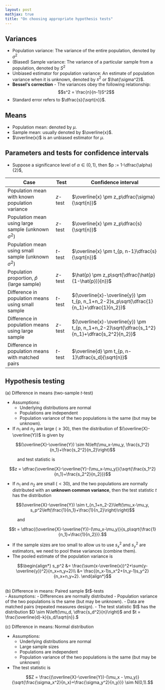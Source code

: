 ```yaml
---
layout: post
mathjax: true
title: "On choosing appropriate hypothesis tests"
---
```


## Variances
- Population variance: The variance of the entire population, denoted by $\sigma^2$
- (Biased) Sample variance: The variance of a particular sample from a population, denoted by $S^2$
- Unbiased estimator for population variance: An estimate of population variance when it is unknown, denoted by $s^2$ or $\hat{\sigma^2}$.
- **Bessel's correction** - The variances obey the following relationship: $$s^2 = \frac{n}{n-1}S^2$$
- Standard error refers to $\dfrac{s}{\sqrt{n}}$.

## Means
- Population mean: denoted by $\mu$.
- Sample mean: usually denoted by $\overline{x}$.
- $\overline{x}$ is an unbiased estimator for $\mu$.

## Parameters and tests for confidence intervals
- Suppose a significance level of $\alpha \in (0,1)$, then $p := 1-\dfrac{\alpha}{2}$,

| Case | Test | Confidence interval |
| ---- | ---- | ---- |
| Population mean with known population variance | $z$-test | $\overline{x} \pm z_p\dfrac{\sigma}{\sqrt{n}}$ |
| Population mean using large sample (unknown $\sigma^2$) | $z$-test | $\overline{x} \pm z_p\dfrac{s}{\sqrt{n}}$ |
| Population mean using small sample (unknown $\sigma^2$) | $t$-test | $\overline{x} \pm t_{p, n-1}\dfrac{s}{\sqrt{n}}$ |
| Population proportion, $\hat{p}$ (large sample) | $z$-test | $\hat{p} \pm z_p\sqrt{\dfrac{\hat{p}(1-\hat{p})}{n}}$ |
| Difference in population means using small sample | $t$-test | $(\overline{x}-\overline{y}) \pm t_{p, n_1+n_2-2}s_p\sqrt{\dfrac{1}{n_1}+\dfrac{1}{n_2}}$ |
| Difference in population means using large sample | $z$-test | $(\overline{x}-\overline{y}) \pm t_{p, n_1+n_2-2}\sqrt{\dfrac{s_1^2}{n_1}+\dfrac{s_2^2}{n_2}}$ |
| Difference in population means with matched pairs | $t$-test | $\overline{d} \pm t_{p, n-1}\dfrac{s_d}{\sqrt{n}}$ |

## Hypothesis testing
(a) Difference in means (two-sample $t$-test) <br>
- Assumptions: 
	- Underlying distributions are normal
	- Populations are independent
	- Population variance of the two populations is the same (but may be unknown).
- If $n_1$ and $n_2$ are large ($\ge 30$), then the distribution of $(\overline{X}-\overline{Y})$ is given by

$$(\overline{X}-\overline{Y}) \sim N\left(\mu_x-\mu_y, \frac{s_1^2}{n_1}+\frac{s_2^2}{n_2}\right)$$

&nbsp; &nbsp; &nbsp; &nbsp; &nbsp; and test statistic is

$$z = \dfrac{\overline{X}-\overline{Y}-(\mu_x-\mu_y)}{\sqrt{\frac{s_1^2}{n_1}+\frac{s_2^2}{n_2}}}$$

- If $n_1$ and $n_2$ are small ($<30$), and the two populations are normally distributed with an **unknown common variance**, then the test statistic $t$ has the distribution

$$(\overline{X}-\overline{Y}) \sim t_{n_1+n_2-2}\left(\mu_x-\mu_y, s_p^2\left(\frac{1}{n_1}+\frac{1}{n_2}\right)\right)$$

&nbsp; &nbsp; &nbsp; &nbsp; &nbsp; and 

$$t = \dfrac{(\overline{X}-\overline{Y})-(\mu_x-\mu_y)}{s_p\sqrt{\frac{1}{n_1}+\frac{1}{n_2}}}.$$

- If the sample sizes are too small to allow us to use $s_x^2$ and $s_y^2$ are estimators, we need to pool these variances (combine them).
- The pooled estimate of the population variance is <br>

$$\begin{align*}
s_p^2 &= \frac{\sum(x-\overline{x})^2+\sum(y-\overline{y})^2}{n_x+n_y+2}\\ 
&= \frac{(n_x-1)s_x^2+(n_y-1)s_y^2}{n_x+n_y+2}.
\end{align*}$$

<br>
(b) Difference in means: Paired sample $t$-tests <br>
- Assumptions:
	- Differences are normally distributed
	- Population variance of the two populations is the same (but may be unknown).
	- Data are matched pairs (repeated measures design).
- The test statistic $t$ has the distribution $D \sim N\left(\mu_d, \dfrac{s_d^2}{n}\right)$ and $t = \frac{\overline{d}-k}{s_d/\sqrt{n}}.$

(c) Difference in means: Normal distribution <br>
- Assumptions:
	- Underlying distributions are normal
	- Large sample sizes
	- Populations are independent
	- Population variance of the two populations is the same (but may be unknown)
- The test statistic is

$$Z = \frac{(\overline{X}-\overline{Y})-(\mu_x - \mu_y)}{\sqrt{\frac{\sigma_x^2}{n_x}+\frac{\sigma_y^2}{n_y}}} \sim N(0,1).$$

